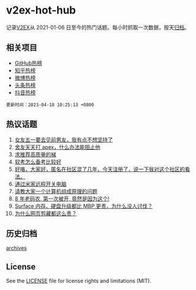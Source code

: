 # v2ex-hot-hub

 记录[V2EX](https://www.v2ex.com/)从 2021-01-06 日至今的热门话题。每小时抓取一次数据，按天[归档](archives)。
 
 ## 相关项目

- [GitHub热榜](https://github.com/snaildev/github-hot-hub)
- [知乎热榜](https://github.com/snaildev/zhihu-hot-hub)
- [微博热榜](https://github.com/snaildev/weibo-hot-hub)
- [头条热榜](https://github.com/snaildev/toutiao-hot-hub)
- [抖音热榜](https://github.com/snaildev/douyin-hot-hub)


 `更新时间：2023-04-18 10:25:13 +0800`

## 热议话题

1. [女友五一要去见前男友，我有点不想坚持了](https://www.v2ex.com/t/933324)
1. [舍友天天打 apex，什么办法能阻止他](https://www.v2ex.com/t/933164)
1. [求推荐高质量的梯](https://www.v2ex.com/t/933080)
1. [软考怎么备考比较好](https://www.v2ex.com/t/933087)
1. [好咯，大家好，匿名在社区混了几年，今天注册了，说一下我对这个社区的看法。](https://www.v2ex.com/t/933168)
1. [通过米家远程开关电脑](https://www.v2ex.com/t/933127)
1. [请教大家一个计算机组成原理的问题](https://www.v2ex.com/t/933184)
1. [8 年老码农, 第一次被开, 竟然是因为这个!](https://www.v2ex.com/t/933074)
1. [Surface 内存、硬盘升级都比 MBP 更贵，为什么没人讨伐？](https://www.v2ex.com/t/933198)
1. [为什么网页剪藏都这么贵？](https://www.v2ex.com/t/933107)

## 历史归档

[archives](archives)

## License

See the [LICENSE](LICENSE) file for license rights and limitations (MIT).
